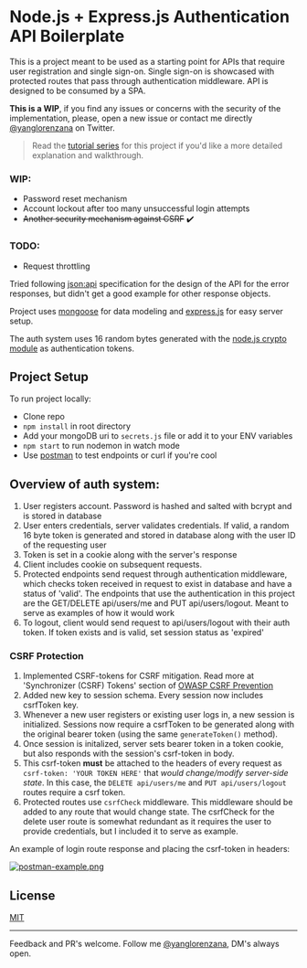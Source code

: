 # Node.js + Express.js Authentication API Boilerplate

This is a project meant to be used as a starting point for APIs that require user registration and single sign-on. Single sign-on is showcased with protected routes that pass through authentication middleware. API is designed to be consumed by a SPA.

**This is a WIP**, if you find any issues or concerns with the security of the implementation, please, open a new issue or contact me directly [@yanglorenzana](https://twitter.com/yanglorenzana) on Twitter.

> Read the [tutorial series](https://www.ylorenzana.rocks/nodejs-api-authentication-tutorial-pt-1/) for this project if you'd like a more detailed explanation and walkthrough.

### WIP:

- Password reset mechanism
- Account lockout after too many unsuccessful login attempts
- ~~Another security mechanism against CSRF~~ :heavy_check_mark:

### TODO:

- Request throttling

Tried following [json:api](http://jsonapi.org/) specification for the design of the API for the error responses, but didn't get a good example for other response objects.

Project uses [mongoose](http://mongoosejs.com/) for data modeling and [express.js](https://expressjs.com/) for easy server setup.

The auth system uses 16 random bytes generated with the [node.js crypto module](https://nodejs.org/api/crypto.html#crypto_crypto_randombytes_size_callback) as authentication tokens.

## Project Setup

To run project locally:

- Clone repo
- `npm install` in root directory
- Add your mongoDB uri to `secrets.js` file or add it to your ENV variables
- `npm start` to run nodemon in watch mode
- Use [postman](https://https://www.getpostman.com/) to test endpoints or curl if you're cool

## Overview of auth system:

1.  User registers account. Password is hashed and salted with bcrypt and is stored in database
2.  User enters credentials, server validates credentials. If valid, a random 16 byte token is generated and stored in database along with the user ID of the requesting user
3.  Token is set in a cookie along with the server's response
4.  Client includes cookie on subsequent requests.
5.  Protected endpoints send request through authentication middleware, which checks token received in request to exist in database and have a status of 'valid'. The endpoints that use the authentication in this project are the GET/DELETE api/users/me and PUT api/users/logout. Meant to serve as examples of how it would work
6.  To logout, client would send request to api/users/logout with their auth token. If token exists and is valid, set session status as 'expired'

### CSRF Protection

1.  Implemented CSRF-tokens for CSRF mitigation. Read more at 'Synchronizer (CSRF) Tokens' section of [OWASP CSRF Prevention](<https://www.owasp.org/index.php/Cross-Site_Request_Forgery_(CSRF)_Prevention_Cheat_Sheet#General_Recommendations_For_Automated_CSRF_Defense>)
2.  Added new key to session schema. Every session now includes csrfToken key.
3.  Whenever a new user registers or existing user logs in, a new session is initialized. Sessions now require a csrfToken to be generated along with the original bearer token (using the same `generateToken()` method).
4.  Once session is initalized, server sets bearer token in a token cookie, but also responds with the session's csrf-token in body.
5.  This csrf-token **must** be attached to the headers of every request as `csrf-token: 'YOUR TOKEN HERE'` that _would change/modify server-side state_. In this case, the `DELETE api/users/me` and `PUT api/users/logout` routes require a csrf token.
6.  Protected routes use `csrfCheck` middleware. This middleware should be added to any route that would change state. The csrfCheck for the delete user route is somewhat redundant as it requires the user to provide credentials, but I included it to serve as example.

An example of login route response and placing the csrf-token in headers:

[![postman-example.png](https://s33.postimg.cc/6723bdo8v/postman-example.png)](https://postimg.cc/image/wfd80r8cb/)

## License

[MIT](https://github.com/ylorenzana/node-express-api-auth/blob/master/LICENSE)

---

Feedback and PR's welcome. Follow me [@yanglorenzana](https://twitter.com/yanglorenzana), DM's always open.
